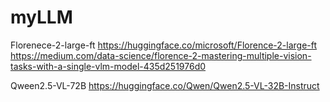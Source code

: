 # myLLM

Florenece-2-large-ft
https://huggingface.co/microsoft/Florence-2-large-ft
https://medium.com/data-science/florence-2-mastering-multiple-vision-tasks-with-a-single-vlm-model-435d251976d0 


Qween2.5-VL-72B
https://huggingface.co/Qwen/Qwen2.5-VL-32B-Instruct
